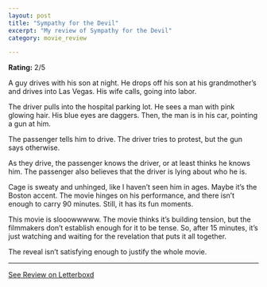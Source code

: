 ```yaml
---
layout: post
title: "Sympathy for the Devil"
excerpt: "My review of Sympathy for the Devil"
category: movie_review

---
```


**Rating:** 2/5

A guy drives with his son at night. He drops off his son at his grandmother’s and drives into Las Vegas. His wife calls, going into labor.

The driver pulls into the hospital parking lot. He sees a man with pink glowing hair. His blue eyes are daggers. Then, the man is in his car, pointing a gun at him.

The passenger tells him to drive. The driver tries to protest, but the gun says otherwise.

As they drive, the passenger knows the driver, or at least thinks he knows him. The passenger also believes that the driver is lying about who he is.

Cage is sweaty and unhinged, like I haven’t seen him in ages. Maybe it’s the Boston accent. The movie hinges on his performance, and there isn’t enough to carry 90 minutes. Still, it has its fun moments.

This movie is slooowwwww. The movie thinks it’s building tension, but the filmmakers don’t establish enough for it to be tense. So, after 15 minutes, it’s just watching and waiting for the revelation that puts it all together.

The reveal isn’t satisfying enough to justify the whole movie.

<hr>

[See Review on Letterboxd](https://boxd.it/5ivi4T)
